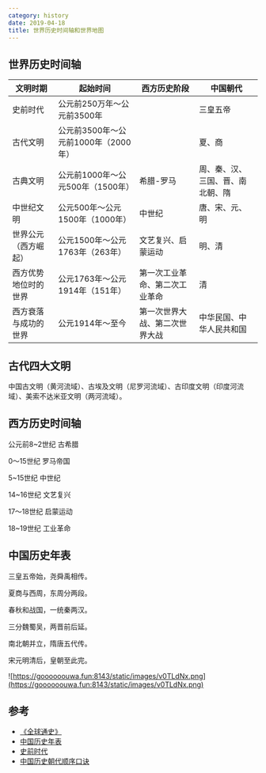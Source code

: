 ```yaml
---
category: history
date: 2019-04-18
title: 世界历史时间轴和世界地图
---
```

## 世界历史时间轴

文明时期|起始时间|西方历史阶段|中国朝代
--- | --- | --- | --- 
史前时代 | 公元前250万年～公元前3500年 ||三皇五帝
古代文明 | 公元前3500年～公元前1000年（2000年） |  | 夏、商
古典文明 | 公元前1000年～公元500年（1500年） | 希腊-罗马 | 周、秦、汉、三国、晋、南北朝、隋
中世纪文明 | 公元500年～公元1500年（1000年）| 中世纪 | 唐、宋、元、明
世界公元（西方崛起）| 公元1500年～公元1763年（263年）| 文艺复兴、启蒙运动 | 明、清
西方优势地位时的世界 | 公元1763年～公元1914年（151年）|第一次工业革命、第二次工业革命|清
西方衰落与成功的世界 | 公元1914年～至今|第一次世界大战、第二次世界大战|中华民国、中华人民共和国

## 古代四大文明

中国古文明（黄河流域）、古埃及文明（尼罗河流域）、古印度文明（印度河流域）、美索不达米亚文明（两河流域）。

## 西方历史时间轴

公元前8~2世纪 古希腊

0～15世纪 罗马帝国

5~15世纪 中世纪

14~16世纪 文艺复兴

17～18世纪 启蒙运动

18~19世纪 工业革命

## 中国历史年表

三皇五帝始，尧舜禹相传。

夏商与西周，东周分两段。

春秋和战国，一统秦两汉。

三分魏蜀吴，两晋前后延。

南北朝并立，隋唐五代传。

宋元明清后，皇朝至此完。

![https://goooooouwa.fun:8143/static/images/v0TLdNx.png](https://goooooouwa.fun:8143/static/images/v0TLdNx.png)

## 参考

- [《全球通史》](https://books.google.com.hk/books/about/A_Global_History.html?id=C6g7PQAACAAJ&source=kp_book_description&redir_esc=y)
- [中国历史年表](https://zh.wikipedia.org/wiki/中国历史年表)
- [史前时代](https://zh.wikipedia.org/wiki/史前時期)
- [中国历史朝代顺序口诀](https://zhuanlan.zhihu.com/p/105798271)